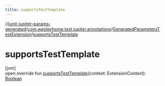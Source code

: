 ```yaml
---
title: supportsTestTemplate
---
```

//[junit-jupiter-params-generated](../../../index.html)/[com.wesleyhome.test.jupiter.annotations](../index.html)/[GeneratedParametersTestExtension](index.html)/[supportsTestTemplate](supports-test-template.html)



# supportsTestTemplate



[jvm]\
open override fun [supportsTestTemplate](supports-test-template.html)(context: ExtensionContext): [Boolean](https://kotlinlang.org/api/latest/jvm/stdlib/kotlin/-boolean/index.html)




